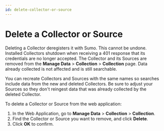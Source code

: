 ```yaml
---
id: delete-collector-or-source
---
```


# Delete a Collector or Source

Deleting a Collector deregisters it with Sumo. This cannot be undone. Installed Collectors shutdown when receiving a 401 response that its credentials are no longer accepted. The Collector and its Sources are removed from the **Manage Data** \> **Collection** \> **Collection** page. Data already collected is not affected and is still searchable.

You can recreate Collectors and Sources with the same names so searches include data from the new and deleted Collectors. Be sure to adjust your Sources so they don't reingest data that was already collected by the deleted Collector.

To delete a Collector or Source from the web application:

1. In the Web Application, go to **Manage Data** \> **Collection** \> **Collection**.
1. Find the Collector or Source you want to remove, and click **Delete**.
1. Click **OK** to confirm.
